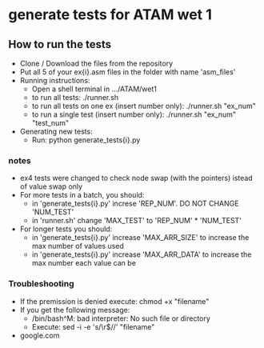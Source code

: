 # generate tests for ATAM wet 1

## How to run the tests
* Clone / Download the files from the repository
* Put all 5 of your ex{i}.asm files in the folder with name 'asm_files'
* Running instructions: 
  - Open a shell terminal in .../ATAM/wet1
  - to run all tests: ./runner.sh
  - to run all tests on one ex (insert number only): ./runner.sh "ex_num"
  - to run a single test (insert number only): ./runner.sh "ex_num" "test_num"
* Generating new tests:
  - Run: python generate_tests{i}.py

### notes
* ex4 tests were changed to check node swap (with the pointers) istead of value swap only
* For more tests in a batch, you should:
  - in 'generate_tests{i}.py' increse 'REP_NUM'. DO NOT CHANGE 'NUM_TEST'
  - in 'runner.sh' change 'MAX_TEST' to 'REP_NUM' * 'NUM_TEST'
* For longer tests you should:
  - in 'generate_tests{i}.py' increase 'MAX_ARR_SIZE' to increase the max number of values used
  - in 'generate_tests{i}.py' increase 'MAX_ARR_DATA' to increase the max number each value can be

### Troubleshooting
* If the premission is denied execute: chmod +x "filename"
* If you get the following message:
  - /bin/bash^M: bad interpreter: No such file or directory
  - Execute: sed -i -e 's/\r$//' "filename"
* google.com
